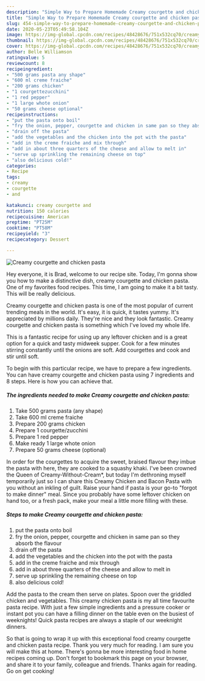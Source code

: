 ```yaml
---
description: "Simple Way to Prepare Homemade Creamy courgette and chicken pasta"
title: "Simple Way to Prepare Homemade Creamy courgette and chicken pasta"
slug: 454-simple-way-to-prepare-homemade-creamy-courgette-and-chicken-pasta
date: 2020-05-23T05:49:58.104Z
image: https://img-global.cpcdn.com/recipes/48428676/751x532cq70/creamy-courgette-and-chicken-pasta-recipe-main-photo.jpg
thumbnail: https://img-global.cpcdn.com/recipes/48428676/751x532cq70/creamy-courgette-and-chicken-pasta-recipe-main-photo.jpg
cover: https://img-global.cpcdn.com/recipes/48428676/751x532cq70/creamy-courgette-and-chicken-pasta-recipe-main-photo.jpg
author: Belle Williamson
ratingvalue: 5
reviewcount: 8
recipeingredient:
- "500 grams pasta any shape"
- "600 ml creme fraiche"
- "200 grams chicken"
- "1 courgettezucchini"
- "1 red pepper"
- "1 large whote onion"
- "50 grams cheese optional"
recipeinstructions:
- "put the pasta onto boil"
- "fry the onion, pepper, courgette and chicken in same pan so they absorb the flavour"
- "drain off the pasta"
- "add the vegetables and the chicken into the pot with the pasta"
- "add in the creme fraiche and mix through"
- "add in about three quarters of the cheese and allow to melt in"
- "serve up sprinkling the remaining cheese on top"
- "also delicious cold!"
categories:
- Recipe
tags:
- creamy
- courgette
- and

katakunci: creamy courgette and 
nutrition: 150 calories
recipecuisine: American
preptime: "PT25M"
cooktime: "PT58M"
recipeyield: "3"
recipecategory: Dessert

---
```



![Creamy courgette and chicken pasta](https://img-global.cpcdn.com/recipes/48428676/751x532cq70/creamy-courgette-and-chicken-pasta-recipe-main-photo.jpg)

Hey everyone, it is Brad, welcome to our recipe site. Today, I'm gonna show you how to make a distinctive dish, creamy courgette and chicken pasta. One of my favorites food recipes. This time, I am going to make it a bit tasty. This will be really delicious.

Creamy courgette and chicken pasta is one of the most popular of current trending meals in the world. It's easy, it is quick, it tastes yummy. It's appreciated by millions daily. They're nice and they look fantastic. Creamy courgette and chicken pasta is something which I've loved my whole life.

This is a fantastic recipe for using up any leftover chicken and is a great option for a quick and tasty midweek supper. Cook for a few minutes stirring constantly until the onions are soft. Add courgettes and cook and stir until soft.


To begin with this particular recipe, we have to prepare a few ingredients. You can have creamy courgette and chicken pasta using 7 ingredients and 8 steps. Here is how you can achieve that.

<!--inarticleads1-->

##### The ingredients needed to make Creamy courgette and chicken pasta:

1. Take 500 grams pasta (any shape)
1. Take 600 ml creme fraiche
1. Prepare 200 grams chicken
1. Prepare 1 courgette/zucchini
1. Prepare 1 red pepper
1. Make ready 1 large whote onion
1. Prepare 50 grams cheese (optional)


In order for the courgettes to acquire the sweet, braised flavour they imbue the pasta with here, they are cooked to a squashy khaki. I&#39;ve been crowned the Queen of Creamy-Without-Cream*, but today I&#39;m dethroning myself temporarily just so I can share this Creamy Chicken and Bacon Pasta with you without an inkling of guilt. Raise your hand if pasta is your go-to &#34;forgot to make dinner&#34; meal. Since you probably have some leftover chicken on hand too, or a fresh pack, make your meal a little more filling with these. 

<!--inarticleads2-->

##### Steps to make Creamy courgette and chicken pasta:

1. put the pasta onto boil
1. fry the onion, pepper, courgette and chicken in same pan so they absorb the flavour
1. drain off the pasta
1. add the vegetables and the chicken into the pot with the pasta
1. add in the creme fraiche and mix through
1. add in about three quarters of the cheese and allow to melt in
1. serve up sprinkling the remaining cheese on top
1. also delicious cold!


Add the pasta to the cream then serve on plates. Spoon over the griddled chicken and vegetables. This creamy chicken pasta is my all time favourite pasta recipe. With just a few simple ingredients and a pressure cooker or instant pot you can have a filling dinner on the table even on the busiest of weeknights! Quick pasta recipes are always a staple of our weeknight dinners. 

So that is going to wrap it up with this exceptional food creamy courgette and chicken pasta recipe. Thank you very much for reading. I am sure you will make this at home. There's gonna be more interesting food in home recipes coming up. Don't forget to bookmark this page on your browser, and share it to your family, colleague and friends. Thanks again for reading. Go on get cooking!
